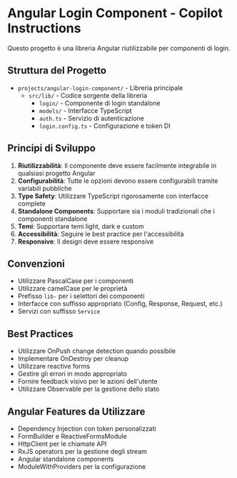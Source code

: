 <!-- Use this file to provide workspace-specific custom instructions to Copilot. For more details, visit https://code.visualstudio.com/docs/copilot/copilot-customization#_use-a-githubcopilotinstructionsmd-file -->

# Angular Login Component - Copilot Instructions

Questo progetto è una libreria Angular riutilizzabile per componenti di login.

## Struttura del Progetto

- `projects/angular-login-component/` - Libreria principale
  - `src/lib/` - Codice sorgente della libreria
    - `login/` - Componente di login standalone
    - `models/` - Interfacce TypeScript
    - `auth.ts` - Servizio di autenticazione
    - `login.config.ts` - Configurazione e token DI

## Principi di Sviluppo

1. **Riutilizzabilità**: Il componente deve essere facilmente integrabile in qualsiasi progetto Angular
2. **Configurabilità**: Tutte le opzioni devono essere configurabili tramite variabili pubbliche
3. **Type Safety**: Utilizzare TypeScript rigorosamente con interfacce complete
4. **Standalone Components**: Supportare sia i moduli tradizionali che i componenti standalone
5. **Temi**: Supportare temi light, dark e custom
6. **Accessibilità**: Seguire le best practice per l'accessibilità
7. **Responsive**: Il design deve essere responsive

## Convenzioni

- Utilizzare PascalCase per i componenti
- Utilizzare camelCase per le proprietà
- Prefisso `lib-` per i selettori dei componenti
- Interfacce con suffisso appropriato (Config, Response, Request, etc.)
- Servizi con suffisso `Service`

## Best Practices

- Utilizzare OnPush change detection quando possibile
- Implementare OnDestroy per cleanup
- Utilizzare reactive forms
- Gestire gli errori in modo appropriato
- Fornire feedback visivo per le azioni dell'utente
- Utilizzare Observable per la gestione dello stato

## Angular Features da Utilizzare

- Dependency Injection con token personalizzati
- FormBuilder e ReactiveFormsModule
- HttpClient per le chiamate API
- RxJS operators per la gestione degli stream
- Angular standalone components
- ModuleWithProviders per la configurazione
